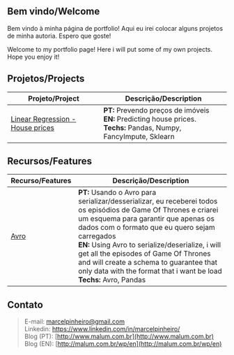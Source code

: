 ## Bem vindo/Welcome

Bem vindo à minha página de portfolio! Aqui eu irei colocar alguns projetos de minha autoria. Espero que goste!

Welcome to my portfolio page! Here i will put some of my own projects. Hope you enjoy it!

## Projetos/Projects

|Projeto/Project|Descrição/Description|
|---------------|---------------------|
| [Linear Regression - House prices](https://github.com/marcelpinheiro/malum/blob/master/AmesHousing/HousePrices.ipynb)|**PT:** Prevendo preços de imóveis<br>**EN:** Predicting house prices. <br> **Techs:** Pandas, Numpy, FancyImpute, Sklearn|



## Recursos/Features

|Recurso/Features|Descrição/Description|
|----------------|---------------------|
|[Avro](https://github.com/marcelpinheiro/malum/blob/master/avro.ipynb)|**PT:** Usando o Avro para serializar/desserializar, eu receberei todos os episódios de Game Of Thrones e criarei um esquema para garantir que apenas os dados com o formato que eu quero sejam carregados<br>**EN:** Using Avro to serialize/deserialize, i will get all the episodes of Game Of Thrones and will create a schema to guarantee that only data with the format that i want be load<br>**Techs:** Avro, Pandas


## Contato

> E-mail:     marcelpinheiro@gmail.com <br>
> Linkedin:   https://www.linkedin.com/in/marcelpinheiro/ <br>
> Blog (PT):  [http://www.malum.com.br](http://www.malum.com.br) <br>
> Blog (EN):  [http://malum.com.br/wp/en](http://malum.com.br/wp/en) 
